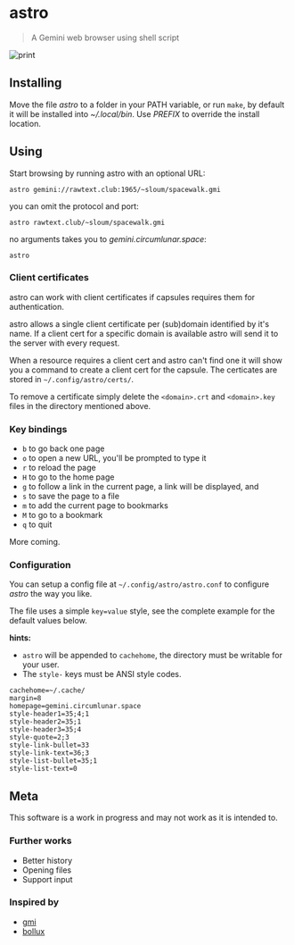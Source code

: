 # astro

> A Gemini web browser using shell script

![print](https://github.com/blmayer/astro/blob/main/astro.png?raw=true)


## Installing

Move the file *astro* to a folder in your PATH variable, or
run `make`, by default it will be installed into *~/.local/bin*.
Use *PREFIX* to override the install location.


## Using

Start browsing by running astro with an optional URL:

`astro gemini://rawtext.club:1965/~sloum/spacewalk.gmi`

you can omit the protocol and port:

`astro rawtext.club/~sloum/spacewalk.gmi`

no arguments takes you to *gemini.circumlunar.space*:

`astro`

### Client certificates

astro can work with client certificates if capsules requires them for authentication.

astro allows a single client certificate per (sub)domain identified by it's name. If a client cert for a specific domain is available astro will send it to the server with every request.

When a resource requires a client cert and astro can't find one it will show you a command to create a client cert for the capsule. The certicates are stored in `~/.config/astro/certs/`.

To remove a certificate simply delete the `<domain>.crt` and `<domain>.key` files in the directory mentioned above.

### Key bindings

- `b` to go back one page
- `o` to open a new URL, you'll be prompted to type it
- `r` to reload the page
- `H` to go to the home page
- `g` to follow a link in the current page, a link will be displayed, and
- `s` to save the page to a file
- `m` to add the current page to bookmarks
- `M` to go to a bookmark
- `q` to quit

More coming.

### Configuration

You can setup a config file at `~/.config/astro/astro.conf` to configure *astro* the way you like.

The file uses a simple `key=value` style, see the complete example for the default values below.

**hints:**
* `astro` will be appended to `cachehome`, the directory must be writable for your user.
* The `style-` keys must be ANSI style codes.

```
cachehome=~/.cache/
margin=8
homepage=gemini.circumlunar.space
style-header1=35;4;1
style-header2=35;1
style-header3=35;4
style-quote=2;3
style-link-bullet=33
style-link-text=36;3
style-list-bullet=35;1
style-list-text=0
```

## Meta

This software is a work in progress and may not work as it is intended to.


### Further works

- Better history
- Opening files
- Support input


### Inspired by

- [gmi](https://sr.ht/~chambln/gmi/)
- [bollux](https://sr.ht/~acdw/bollux/)

